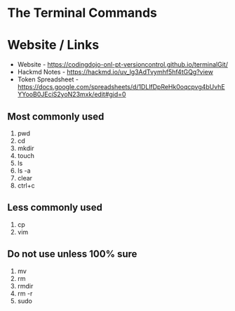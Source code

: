 # The Terminal Commands

# Website / Links
- Website - https://codingdojo-onl-pt-versioncontrol.github.io/terminalGit/
- Hackmd Notes - https://hackmd.io/uv_lg3AdTvymhf5hf4tGQg?view
- Token Spreadsheet - https://docs.google.com/spreadsheets/d/1DLlfDpReHk0oqcpvg4bUvhEYYooB0JEciS2yoN23mxk/edit#gid=0

## Most commonly used
1. pwd
2. cd
3. mkdir
4. touch
5. ls
6. ls -a
7. clear
8. ctrl+c

## Less commonly used
1. cp
2. vim


## Do not use unless 100% sure
1. mv
2. rm
3. rmdir
4. rm -r
5. sudo